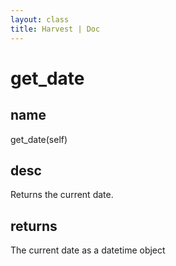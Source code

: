 ```yaml
---
layout: class
title: Harvest | Doc
---
```


# get_date
## name
get_date(self)
## desc
Returns the current date.
## returns
The current date as a datetime object

